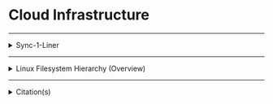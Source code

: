 <!--  [View this file Online]  https://github.com/mcavallo-git/cloud-infrastructure/blob/master/README.md  -->

<h1>Cloud Infrastructure</h1>

<hr /><!-- ------------------------------------------------------------ -->

<details><summary>Sync-1-Liner</summary>
	<br />
	<ul>
		<li>Copy/Paste the following line of code to pull this codebase to a given Linux machine:
		<pre><code>REPO_FILE="https://raw.githubusercontent.com/bonealnet/cloud-infrastructure/master/usr/local/sbin/sync_cloud_infrastructure" && LOCAL_FILE="${HOME}/sync_cloud_infrastructure" && wget "${REPO_FILE}" --output-document="${LOCAL_FILE}" && chmod 0700 "${LOCAL_FILE}" && "${LOCAL_FILE}" && rm "${LOCAL_FILE}";</code></pre>
		</li>
	</ul>
</details>

<hr /><!-- ------------------------------------------------------------ -->

<details>
	<summary>Linux Filesystem Hierarchy (Overview)</summary>
	<pre><code><a href="usr/local/share/man/hier.man">man hier; # hier - description of the filesystem hierarchy</a></pre></code>
</details>

<hr /><!-- ------------------------------------------------------------ -->

<details>
	<summary>Citation(s)</summary>
	<pre><code>
		<ul>
			<li><h4><a href="https://linux.die.net/man/7/hier">hier(7) - Linux man page</a></h4></li>
			<li><h4><a href="https://en.wikipedia.org/wiki/Filesystem_Hierarchy_Standard">Filesystem Hierarchy Standard (FHS)</a></h4></li>
		</ul>
	</pre></code>
</details>
